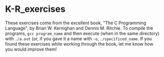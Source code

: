 # K-R_exercises

These exercises come from the excellent book, "The C Programming Language", by Brian W. Kernighan and Dennis M. Ritchie. To compile the programs, `gcc program_name` and then execute (when in the same directory) with `./a.out` (or, if you gave it a name with `-o`, `./specificed_name`. If you found these exercises while working through the book, let me know how you would improve them!
